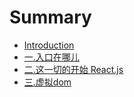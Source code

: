 # Summary

* [Introduction](README.md)
* [一.入口在哪儿](mu-lu.md)
* [二.这一切的开始 React.js](4e8c-zhe-yi-qie-de-kai-shi-react-js.md)
* [三.虚拟dom](4e09-xu-ni-dom.md)

